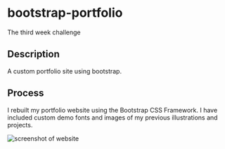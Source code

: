 # bootstrap-portfolio

The third week challenge

## Description
A custom portfolio site using bootstrap.

## Process
I rebuilt my portfolio website using the Bootstrap CSS Framework. I have included custom demo fonts and images of my previous illustrations and projects. 

![screenshot of website](../bootstrap-portfolio/images/127.0.0.1_3000_bootstrap-portfolio_index.html.png)